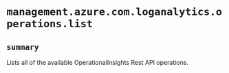 # `management.azure.com.loganalytics.operations.list`

## `summary`
Lists all of the available OperationalInsights Rest API operations.


